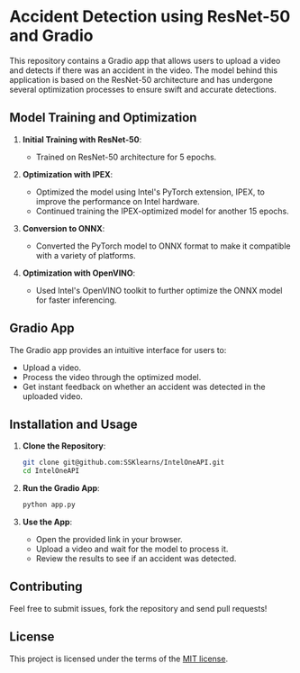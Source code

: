 # Accident Detection using ResNet-50 and Gradio

This repository contains a Gradio app that allows users to upload a video and detects if there was an accident in the video. The model behind this application is based on the ResNet-50 architecture and has undergone several optimization processes to ensure swift and accurate detections.

## Model Training and Optimization

1. **Initial Training with ResNet-50**:
    - Trained on ResNet-50 architecture for 5 epochs.
    
2. **Optimization with IPEX**:
    - Optimized the model using Intel's PyTorch extension, IPEX, to improve the performance on Intel hardware.
    - Continued training the IPEX-optimized model for another 15 epochs.
    
3. **Conversion to ONNX**:
    - Converted the PyTorch model to ONNX format to make it compatible with a variety of platforms.

4. **Optimization with OpenVINO**:
    - Used Intel's OpenVINO toolkit to further optimize the ONNX model for faster inferencing.

## Gradio App

The Gradio app provides an intuitive interface for users to:
- Upload a video.
- Process the video through the optimized model.
- Get instant feedback on whether an accident was detected in the uploaded video.

## Installation and Usage

1. **Clone the Repository**:
   ```bash
   git clone git@github.com:SSKlearns/IntelOneAPI.git
   cd IntelOneAPI
   ```

2. **Run the Gradio App**:
   ```bash
   python app.py
   ```

4. **Use the App**:
   - Open the provided link in your browser.
   - Upload a video and wait for the model to process it.
   - Review the results to see if an accident was detected.

## Contributing

Feel free to submit issues, fork the repository and send pull requests!

## License

This project is licensed under the terms of the [MIT license](LICENSE).
